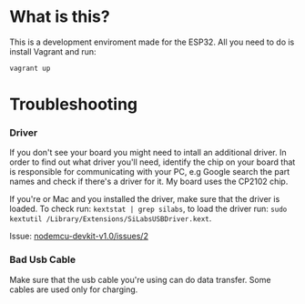 # What is this?

This is a development enviroment made for the ESP32. All you need to do is install Vagrant and run:

````
vagrant up
````

# Troubleshooting

### Driver

If you don't see your board you might need to intall an additional driver.
In order to find out what driver you'll need, identify the chip on your board that is responsible
for communicating with your PC, e.g Google search the part names and check if there's a driver for it. My board uses
the CP2102 chip.

If you're or Mac and you installed the driver, make sure that the driver is loaded.
To check run: `kextstat | grep silabs`, to load the driver run: `sudo kextutil /Library/Extensions/SiLabsUSBDriver.kext`.

Issue: [nodemcu-devkit-v1.0/issues/2](https://github.com/nodemcu/nodemcu-devkit-v1.0/issues/2)

### Bad Usb Cable

Make sure that the usb cable you're using can do data transfer. Some cables are used only for charging. 
